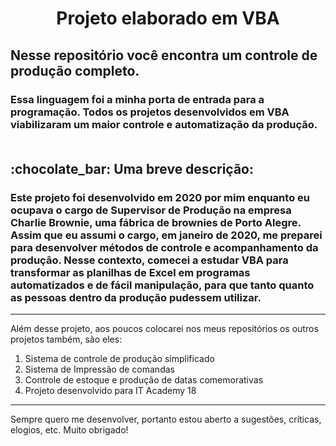 <h1 align="center">Projeto elaborado em VBA</h1>


## Nesse repositório você encontra um controle de produção completo.

### Essa linguagem foi a minha porta de entrada para a programação. Todos os projetos desenvolvidos em VBA viabilizaram um maior controle e automatização da produção.<br><br> 

 <h2 align:="right">:chocolate_bar: Uma breve descrição:</h2>

### Este projeto foi desenvolvido em 2020 por mim enquanto eu ocupava o cargo de Supervisor de Produção na empresa Charlie Brownie, uma fábrica de brownies de Porto Alegre.<br> Assim que eu assumi o cargo, em janeiro de 2020, me preparei para desenvolver métodos de controle e acompanhamento da produção. Nesse contexto, comecei a estudar VBA para transformar as planilhas de Excel em programas automatizados e de fácil manipulação, para que tanto quanto as pessoas dentro da produção pudessem utilizar.
----------

Além desse projeto, aos poucos colocarei nos meus repositórios os outros projetos também, são eles:

1. Sistema de controle de produção simplificado 
2. Sistema de Impressão de comandas
3. Controle de estoque e produção de datas comemorativas
4. Projeto desenvolvido para IT Academy 18
----------
Sempre quero me desenvolver, portanto estou aberto a sugestões, críticas, elogios, etc. Muito obrigado!
